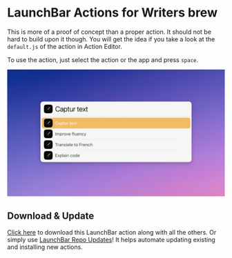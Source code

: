 # LaunchBar Actions for Writers brew

This is more of a proof of concept than a proper action. It should not be hard to build upon it though. 
You will get the idea if you take a look at the `default.js` of the action in Action Editor. 

To use the action, just select the action or the app and press `space`.

<img src="01.jpg" width="806"/> 

## Download & Update

[Click here](https://github.com/Ptujec/LaunchBar/archive/refs/heads/master.zip) to download this LaunchBar action along with all the others. Or simply use [LaunchBar Repo Updates](https://github.com/Ptujec/LaunchBar/tree/master/LB-Repo-Updates#launchbar-repo-updates-action)! It helps automate updating existing and installing new actions.

